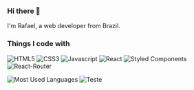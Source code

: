 ### Hi there 👋

I'm Rafael, a web developer from Brazil.

<h3>Things I code with</h3>
<p>
  <img alt="HTML5"src="https://img.shields.io/badge/HTML5-E34F26?style=for-the-badge&logo=html5&logoColor=white"/>
	<img alt="CSS3" src="https://img.shields.io/badge/CSS3-1572B6?style=for-the-badge&logo=css3&logoColor=white"/>
	<img alt="Javascript" src="https://img.shields.io/badge/JavaScript-F7DF1E?style=for-the-badge&logo=javascript&logoColor=black"/>
  <img alt="React" src="https://img.shields.io/badge/React-20232A?style=for-the-badge&logo=react&logoColor=61DAFB" />
   <img alt="Styled Components" src="https://img.shields.io/badge/styled--components-DB7093?style=for-the-badge&logo=styled-components&logoColor=white" />
	<img alt="React-Router" src="https://img.shields.io/badge/React_Router-CA4245?style=for-the-badge&logo=react-router&logoColor=white"/>
</p>
  <img alt="Most Used Languages" src="https://github-readme-stats.vercel.app/api/top-langs/?username=rafaeelnunesf&theme=blue-green" />
  <img alt="Teste" src="https://github-readme-stats.vercel.app/api?username=rafaeelnunesf&theme=blue-green" />

<!--
**rafaeelnunesf/rafaeelnunesf** is a ✨ _special_ ✨ repository because its `README.md` (this file) appears on your GitHub profile.

Here are some ideas to get you started:

- 🔭 I’m currently working on ...
- 🌱 I’m currently learning ...
- 👯 I’m looking to collaborate on ...
- 🤔 I’m looking for help with ...
- 💬 Ask me about ...
- 📫 How to reach me: ...
- 😄 Pronouns: ...
- ⚡ Fun fact: ...
-->